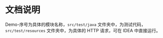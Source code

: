 # 文档说明

Demo-序号为具体的模块名称，`src/test/java` 文件夹中，为测试代码，`src/test/resources` 文件夹中，为具体的 HTTP 请求，可在 IDEA 中直接运行。
